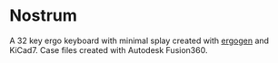 # Nostrum
A 32 key ergo keyboard with minimal splay created with [ergogen](https://github.com/ergogen/ergogen) and KiCad7. Case files created with Autodesk Fusion360.
